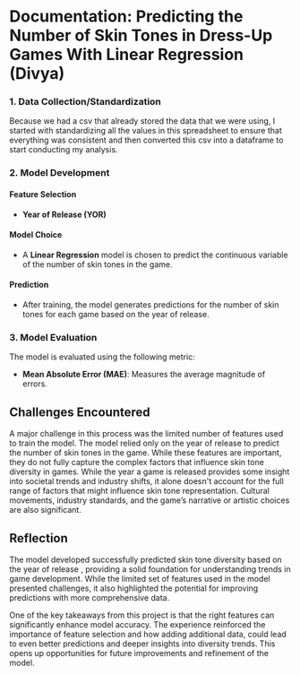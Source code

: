 # Documentation: Predicting the Number of Skin Tones in Dress-Up Games With Linear Regression (Divya)

### 1. Data Collection/Standardization

Because we had a csv that already stored the data that we were using, I started with standardizing all the values in this spreadsheet to ensure that everything was consistent and then converted this csv into a dataframe to start conducting my analysis.

### 2. Model Development

#### Feature Selection

- **Year of Release (YOR)**

#### Model Choice

- A **Linear Regression** model is chosen to predict the continuous variable of the number of skin tones in the game.

#### Prediction

- After training, the model generates predictions for the number of skin tones for each game based on the year of release.

### 3. Model Evaluation

The model is evaluated using the following metric:

- **Mean Absolute Error (MAE)**: Measures the average magnitude of errors.

## Challenges Encountered

A major challenge in this process was the limited number of features used to train the model. The model relied only on the year of release to predict the number of skin tones in the game. While these features are important, they do not fully capture the complex factors that influence skin tone diversity in games. While the year a game is released provides some insight into societal trends and industry shifts, it alone doesn't account for the full range of factors that might influence skin tone representation. Cultural movements, industry standards, and the game’s narrative or artistic choices are also significant.

## Reflection

The model developed successfully predicted skin tone diversity based on the year of release , providing a solid foundation for understanding trends in game development. While the limited set of features used in the model presented challenges, it also highlighted the  potential for improving predictions with more comprehensive data.

One of the key takeaways from this project is that the right features can significantly enhance model accuracy. The experience reinforced the importance of feature selection and how adding additional data, could lead to even better predictions and deeper insights into diversity trends. This opens up opportunities for future improvements and refinement of the model.

